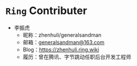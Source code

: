 # ```Ring``` Contributer

- 李振虎
  - 昵称：zhenhuli/generalsandman
  - 邮箱：generalsandman@163.com
  - Blog：https://zhenhuli.ring.wiki
  - 履历：曾在腾讯、字节跳动任职后台开发工程师

